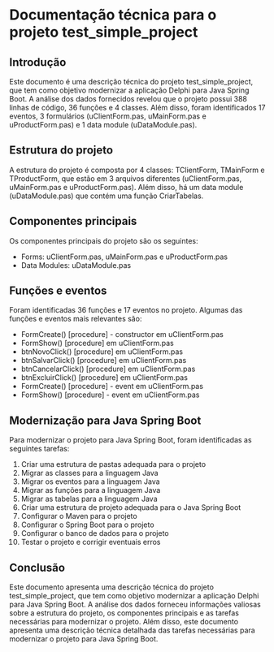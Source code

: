 # Documentação técnica para o projeto test_simple_project

## Introdução

Este documento é uma descrição técnica do projeto test_simple_project, que tem como objetivo modernizar a aplicação Delphi para Java Spring Boot. A análise dos dados fornecidos revelou que o projeto possui 388 linhas de código, 36 funções e 4 classes. Além disso, foram identificados 17 eventos, 3 formulários (uClientForm.pas, uMainForm.pas e uProductForm.pas) e 1 data module (uDataModule.pas).

## Estrutura do projeto

A estrutura do projeto é composta por 4 classes: TClientForm, TMainForm e TProductForm, que estão em 3 arquivos diferentes (uClientForm.pas, uMainForm.pas e uProductForm.pas). Além disso, há um data module (uDataModule.pas) que contém uma função CriarTabelas.

## Componentes principais

Os componentes principais do projeto são os seguintes:

* Forms: uClientForm.pas, uMainForm.pas e uProductForm.pas
* Data Modules: uDataModule.pas

## Funções e eventos

Foram identificadas 36 funções e 17 eventos no projeto. Algumas das funções e eventos mais relevantes são:

* FormCreate() [procedure] - constructor em uClientForm.pas
* FormShow() [procedure] em uClientForm.pas
* btnNovoClick() [procedure] em uClientForm.pas
* btnSalvarClick() [procedure] em uClientForm.pas
* btnCancelarClick() [procedure] em uClientForm.pas
* btnExcluirClick() [procedure] em uClientForm.pas
* FormCreate() [procedure] - event em uClientForm.pas
* FormShow() [procedure] - event em uClientForm.pas

## Modernização para Java Spring Boot

Para modernizar o projeto para Java Spring Boot, foram identificadas as seguintes tarefas:

1. Criar uma estrutura de pastas adequada para o projeto
2. Migrar as classes para a linguagem Java
3. Migrar os eventos para a linguagem Java
4. Migrar as funções para a linguagem Java
5. Migrar as tabelas para a linguagem Java
6. Criar uma estrutura de projeto adequada para o Java Spring Boot
7. Configurar o Maven para o projeto
8. Configurar o Spring Boot para o projeto
9. Configurar o banco de dados para o projeto
10. Testar o projeto e corrigir eventuais erros

## Conclusão

Este documento apresenta uma descrição técnica do projeto test_simple_project, que tem como objetivo modernizar a aplicação Delphi para Java Spring Boot. A análise dos dados forneceu informações valiosas sobre a estrutura do projeto, os componentes principais e as tarefas necessárias para modernizar o projeto. Além disso, este documento apresenta uma descrição técnica detalhada das tarefas necessárias para modernizar o projeto para Java Spring Boot.
